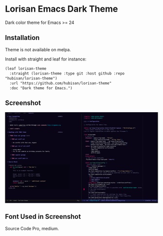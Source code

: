 # Lorisan Emacs Dark Theme #

Dark color theme for Emacs >= 24

## Installation

Theme is not available on melpa.

Install with straight and leaf for instance:

```emacs-lisp
(leaf lorisan-theme
  :straight (lorisan-theme :type git :host github :repo "hubisan/lorisan-theme")
  :url "https://github.com/hubisan/lorisan-theme"
  :doc "Dark theme for Emacs.")
```

## Screenshot

![screenshot of lorisan theme](lorisan-theme.svg)

## Font Used in Screenshot

 Source Code Pro, medium.
